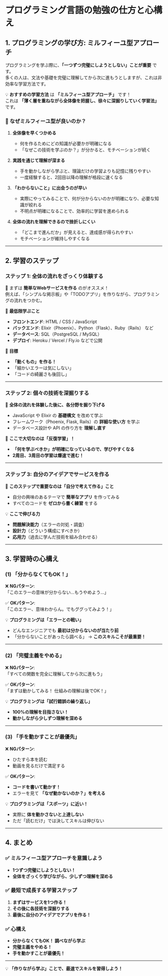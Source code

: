 # **プログラミング言語の勉強の仕方と心構え**

## **1. プログラミングの学び方: ミルフィーユ型アプローチ**
プログラミングを学ぶ際に、**「一つずつ完璧にしようとしない」ことが重要** です。  
多くの人は、文法や基礎を完璧に理解してから次に進もうとしますが、これは非効率な学習方法です。

💡 **おすすめの学習方法** は **「ミルフィーユ型アプローチ」** です！  
これは **「薄く層を重ねながら全体像を把握し、徐々に深掘りしていく学習法」** です。

### **🔹 なぜミルフィーユ型が良いのか？**
1. **全体像を早くつかめる**
   - 何を作るためにどの知識が必要かが明確になる
   - 「なぜこの技術を学ぶのか？」が分かると、モチベーションが続く

2. **実践を通じて理解が深まる**
   - 手を動かしながら学ぶと、理論だけの学習よりも記憶に残りやすい
   - 一度経験すると、2回目以降の理解が格段に速くなる

3. **「わからないこと」に出会うのが早い**
   - 実際にやってみることで、何が分からないのかが明確になり、必要な知識が絞れる
   - 不明点が明確になることで、効率的に学習を進められる

4. **全体の流れを理解できるので挫折しにくい**
   - 「どこまで進んだか」が見えると、達成感が得られやすい
   - モチベーションが維持しやすくなる

---

## **2. 学習のステップ**
### **ステップ 1: 全体の流れをざっくり体験する**
🔹 まずは **簡単なWebサービスを作る** のがオススメ！  
例えば、「シンプルな掲示板」や「TODOアプリ」を作りながら、プログラミングの流れをつかむ。

📌 **最低限学ぶこと**
- **フロントエンド**: HTML / CSS / JavaScript
- **バックエンド**: Elixir（Phoenix）、Python（Flask）、Ruby（Rails） など
- **データベース**: SQL（PostgreSQL / MySQL）
- **デプロイ**: Heroku / Vercel / Fly.io などで公開

🚀 **目標**
- **「動くもの」を作る！**
- 「細かいエラーは気にしない」
- 「コードの綺麗さも後回し」

---

### **ステップ 2: 個々の技術を深掘りする**
🔹 **全体の流れを体験した後に、各分野を掘り下げる**
- JavaScript や Elixir の **基礎構文** を改めて学ぶ
- フレームワーク（Phoenix, Flask, Rails）の **詳細な使い方** を学ぶ
- データベース設計や API の作り方を **理解し直す**

📌 **ここで大切なのは「反復学習」！**
- **「何を学ぶべきか」が明確になっているので、学びやすくなる**
- **2周目、3周目の学習は爆速で進む！**

---

### **ステップ 3: 自分のアイデアでサービスを作る**
🔹 **このステップで重要なのは「自分で考えて作る」こと**
- 自分の興味のあるテーマで **簡単なアプリ** を作ってみる
- すべてのコードを **ゼロから書く練習** をする

💡 **ここで伸びる力**
- **問題解決能力**（エラーの対処・調査）
- **設計力**（どういう構成にすべきか）
- **応用力**（過去に学んだ技術を組み合わせる）

---

## **3. 学習時の心構え**
### **(1) 「分からなくてもOK！」**
❌ **NGパターン**:  
「このエラーの意味が分からない…もうやめよう…」

✅ **OKパターン**:  
「このエラー、意味わからん。でもググってみよう！」  

💡 **プログラミングは「エラーとの戦い」**
- どんなエンジニアでも **最初は分からないのが当たり前**
- 「分からないことがあったら調べる」 → **このスキルこそが最重要！**

---

### **(2) 「完璧主義をやめる」**
❌ **NGパターン**:  
「すべての関数を完全に理解してから次に進もう」

✅ **OKパターン**:  
「まずは動かしてみる！ 仕組みの理解は後でOK！」

💡 **プログラミングは「試行錯誤の繰り返し」**
- **100%の理解を目指さない！**
- **動かしながら少しずつ理解を深める**

---

### **(3) 「手を動かすことが最優先」**
❌ **NGパターン**:  
- ひたすら本を読む
- 動画を見るだけで満足する

✅ **OKパターン**:  
- **コードを書いて動かす！**
- エラーを見て **「なぜ動かないのか？」を考える**

💡 **プログラミングは「スポーツ」に近い！**
- 実際に **体を動かさないと上達しない**
- ただ「読むだけ」では決してスキルは伸びない

---

## **4. まとめ**
### ✅ **ミルフィーユ型アプローチを意識しよう**
- **1つずつ完璧にしようとしない！**
- **全体をざっくり学びながら、少しずつ理解を深める**

### ✅ **最短で成長する学習ステップ**
1. **まずはサービスを1つ作る！**
2. **その後に各技術を深掘りする**
3. **最後に自分のアイデアでアプリを作る！**

### ✅ **心構え**
- **分からなくてもOK！ 調べながら学ぶ**
- **完璧主義をやめる！**
- **手を動かすことが最優先！**

---

💡 **「作りながら学ぶ」ことで、最速でスキルを習得しよう！**